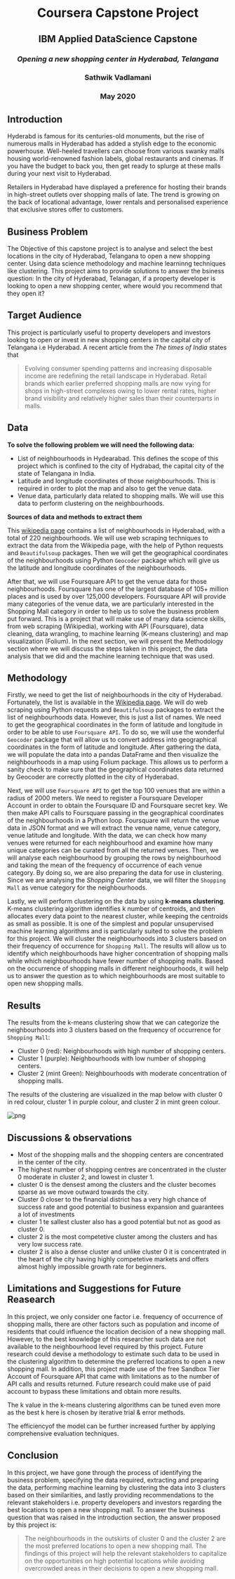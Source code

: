 <h1 align="center">Coursera Capstone Project</h1>
<h2 align="center">IBM Applied DataScience Capstone</h2>
<h3 align="center"><i>Opening a new shopping center in Hyderabad, Telangana</i></h3>

<h3 align="center"><b>Sathwik Vadlamani</b></h3>
<h3 align="center"><b>May 2020</b></h3>


## Introduction

Hyderabd is famous for its centuries-old monuments, but the rise of numerous malls in Hyderabad has added a stylish edge to the economic powerhouse. Well-heeled travellers can choose from various swanky malls housing world-renowned fashion labels, global restaurants and cinemas. If you have the budget to back you, then get ready to splurge at these malls during your next visit to Hyderabad.

Retailers in Hyderabad have displayed a preference for hosting their brands in high-street outlets over shopping malls of late. The trend is growing on the back of locational advantage, lower rentals and personalised experience that exclusive stores offer to customers.


## Business Problem

The Objective of this capstone project is to analyse and select the best locations in the city of Hyderabad, Telangana to open a new shopping center. Using data science methodology and machine learninng techniques like clustering. This project aims to provide solutions to answer the bsiness question: In the city of Hyderabad, Telanagan, if a property developer is looking to open a new shopping center, where would you recommend that they open it?

## Target Audience

This project is particularly useful to property developers and investors looking to open or invest in new shopping centers in the capital city of Telangana i.e Hyderabad. A recent article from the _The times of India_ states that 

> Evolving consumer spending patterns and increasing disposable income are redefining the retail landscape in Hyderabad. Retail brands which earlier preferred shopping malls are now vying for shops in high-street complexes owing to lower rental rates, higher brand visibility and relatively higher sales than their counterparts in malls.

## Data 

**To solve the following problem we will need the following data:**

- List of neighbourhoods in Hydearabad. This defines the scope of this project which is confined to the city of Hydrabad, the capital city of the state of Telangana in India.
- Latitude and longitude coordinates of those neighbourhoods. This is required in order to plot the map and also to get the venue data.
- Venue data, particularly data related to shopping malls. We will use this data to perform clustering on the neighbourhoods.

**Sources of data and methods to extract them**

This [wikipedia page](https://en.wikipedia.org/wiki/Category:Neighbourhoods_in_Hyderabad,_India) contains a list of neighbourhoods in Hyderabad, with a total of 220 neighbourhoods. We will use web scraping techniques to extract the data from the Wikipedia page, with the help of Python requests and ```Beautifulsoup``` packages. Then we will get the geographical coordinates of the neighbourhoods using Python ```Geocoder``` package which will give us the latitude and longitude coordinates of the neighbourhoods.

After that, we will use Foursquare API to get the venue data for those neighbourhoods. Foursquare has one of the largest database of 105+ million places and is used by over 125,000 developers. Foursquare API will provide many categories of the venue data, we are particularly interested in the Shopping Mall category in order to help us to solve the business problem put forward. This is a project that will make use of many data science skills, from web scraping (Wikipedia), working with API (Foursquare), data cleaning, data wrangling, to machine learning (K-means clustering) and map visualization (Folium). In the next section, we will present the Methodology section where we will discuss the steps taken in this project, the data analysis that we did and the machine learning technique that was used.

## Methodology

Firstly, we need to get the list of neighbourhoods in the city of Hyderabad. Fortunately, the list is available in the [Wikipedia page](https://en.wikipedia.org/wiki/Category:Neighbourhoods_in_Hyderabad,_India). We will do web scraping using Python requests and ```Beautifulsoup``` packages to extract the list of neighbourhoods data. However, this is just a list of names. We need to get the geographical coordinates in the form of latitude and longitude in order to be able to use ```Foursquare API```. To do so, we will use the wonderful ```Geocoder``` package that will allow us to convert address into geographical coordinates in the form of latitude and longitude. After gathering the data, we will populate the data into a pandas DataFrame and then visualize the neighbourhoods in a map using Folium package. This allows us to perform a sanity check to make sure that the geographical coordinates data returned by Geocoder are correctly plotted in the city of Hyderabad.

Next, we will use ```Foursquare API``` to get the top 100 venues that are within a radius of 2000 meters. We need to register a Foursquare Developer Account in order to obtain the Foursquare ID and Foursquare secret key. We then make API calls to Foursquare passing in the geographical coordinates of the neighbourhoods in a Python loop. Foursquare will return the venue data in JSON format and we will extract the venue name, venue category, venue latitude and longitude. With the data, we can check how many venues were returned for each neighbourhood and examine how many unique categories can be curated from all the returned venues. Then, we will analyse each neighbourhood by grouping the rows by neighbourhood and taking the mean of the frequency of occurrence of each venue category. By doing so, we are also preparing the data for use in clustering. Since we are analysing the _Shopping Center_ data, we will filter the ```Shopping Mall``` as venue category for the neighbourhoods.

Lastly, we will perform clustering on the data by using **k-means clustering**. K-means clustering algorithm identifies k number of centroids, and then allocates every data point to the nearest cluster, while keeping the centroids as small as possible. It is one of the simplest and popular unsupervised machine learning algorithms and is particularly suited to solve the problem for this project. We will cluster the neighbourhoods into 3 clusters based on their frequency of occurrence for ```Shopping Mall```. The results will allow us to identify which neighbourhoods have higher concentration of shopping malls while which neighbourhoods have fewer number of shopping malls. Based on the occurrence of shopping malls in different neighbourhoods, it will help us to answer the question as to which neighbourhoods are most suitable to open new shopping malls.

## Results

The results from the k-means clustering show that we can categorize the neighbourhoods into 3 clusters based on the frequency of occurrence for ```Shopping Mall```:

- Cluster 0 (red): Neighbourhoods with high number of shopping centers.
- Cluster 1 (purple): Neighbourhoods with low number of shopping centers.
- Cluster 2 (mint Green): Neighbourhoods with moderate concentration of shopping malls.

The results of the clustering are visualized in the map below with cluster 0 in red colour, cluster 1 in purple colour, and cluster 2 in mint green colour.

![png](hyd_clusters.png)

## Discussions & observations

- Most of the shopping malls and the shopping centers are concentrated in the center of the city.
 - The highest number of shopping centres are concentrated in the cluster 0 moderate in cluster 2, and lowest in cluster 1.
 - cluster 0 is the densest among the clusters and the cluster becomes sparse as we move outward towards the city.
 - Cluster 0 closer to the financial district has a very high chance of success rate and good potential to business expansion and guarantees a lot of investments
 - cluster 1 te sallest cluster also has a good potential but not as good as cluster 0.
 - cluster 2 is the most competetive cluster among the clusters and has very low success rate.
 - cluster 2 is also a dense cluster and unlike cluster 0 it is concentrated in the heart of the city having highly competetive markets and offers almost highly impossible growth rate for beginners.

## Limitations and Suggestions for Future Reasearch

In this project, we only consider one factor i.e. frequency of occurrence of shopping malls, there are other factors such as population and income of residents that could influence the location decision of a new shopping mall. However, to the best knowledge of this researcher such data are not available to the neighbourhood level required by this project. Future research could devise a methodology to estimate such data to be used in the clustering algorithm to determine the preferred locations to open a new shopping mall. In addition, this project made use of the free Sandbox Tier Account of Foursquare API that came with limitations as to the number of API calls and results returned. Future research could make use of paid account to bypass these limitations and obtain more results.

The k value in the k-means clustering algorithms can be tuned even more as the best k here is chosen by iterative trial & error methods.

The efficiencyof the model can be further increased further by applying comprehensive evaluation techniques.

## Conclusion
In this project, we have gone through the process of identifying the business problem, specifying the data required, extracting and preparing the data, performing machine learning by clustering the data into 3 clusters based on their similarities, and lastly providing recommendations to the relevant stakeholders i.e. property developers and investors regarding the best locations to open a new shopping mall. To answer the business question that was raised in the introduction section, the answer proposed by this project is:

> The neighbourhoods in the outskirts of cluster 0 and the cluster 2 are the most preferred locations to open a new shopping mall. The findings of this project will help the relevant stakeholders to capitalize on the opportunities on high potential locations while avoiding overcrowded areas in their decisions to open a new shopping mall.
